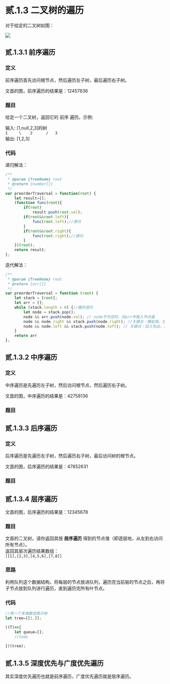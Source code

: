 # 贰.1.3 二叉树的遍历

对于给定的二叉树如图：



![](http://img.blog.csdn.net/20150204101904649?%3C/p%3E%3Cp%3Ewatermark/2/text/aHR0cDovL2Jsb2cuY3Nkbi5uZXQvTXlfSm9icw==/font/5a6L5L2T/fontsize/400/fill/I0JBQkFCMA==/dissolve/70/gravity/Center)

## 贰.1.3.1 前序遍历

### 定义

前序遍历首先访问根节点，然后遍历左子树，最后遍历右子树。

文首的图，前序遍历的结果是：12457836

### 题目

给定一个二叉树，返回它的 前序 遍历。示例:

输入: \[1,null,2,3\]的树  
    `1    
     \   
      2     
     /  
    3`  
输出: \[1,2,3\]

### 代码

递归解法：

```javascript
/**
 * @param {TreeNode} root
 * @return {number[]}
 */
var preorderTraversal = function(root) {
    let result=[];
    (function func(root){
        if(root)
            result.push(root.val);    
        if(root&&root.left){
            func(root.left);//递归
        }
        if(root&&root.right){
            func(root.right);//递归
        }
    })(root);
    return result;
};
```

迭代解法：

```javascript
/**
 * @param {TreeNode} root
 * @return {arr[]}
 */
var preorderTraversal = function (root) {
    let stack = [root];
    let arr = [];
    while (stack.length > 0) {//循环迭代
        let node = stack.pop();
        node && arr.push(node.val); // node不为空时，向arr中推入节点值
        node && node.right && stack.push(node.right); //关键点：模拟栈，后入先出，故先压右节点
        node && node.left && stack.push(node.left); // 关键点：后入先出，后压左节点
    }
    return arr
};
```

## 贰.1.3.2 中序遍历

### 定义

中序遍历是先遍历左子树，然后访问根节点，然后遍历右子树。

文首的图，中序遍历的结果是：42758136

### 题目

## 贰.1.3.3 后序遍历

### 定义

后序遍历是先遍历左子树，然后遍历右子树，最后访问树的根节点。

文首的图，后序遍历的结果是：47852631

### 题目

## 贰.1.3.4 层序遍历

文首的图，后序遍历的结果是：12345678

### 题目

文首的二叉树，请你返回其按 **层序遍历** 得到的节点值（即逐层地，从左到右访问所有节点）。  
返回其层次遍历结果数组：  
`[[1],[2,3],[4,5,6],[7,8]]`

### 思路

利用队列这个数据结构，将每层的节点放进队列，遍历完当前层的节点之后，再将子节点放到队列进行遍历，直到遍历完所有叶节点。

### 代码

```javascript
//用一个多维数组表示树
let tree=[[1,]];

((T)=>{
    let queue=[];
    //todo
    
})(tree);
```

## 贰.1.3.5 深度优先与广度优先遍历

其实深度优先遍历也就是前序遍历，广度优先遍历就是层序遍历。

